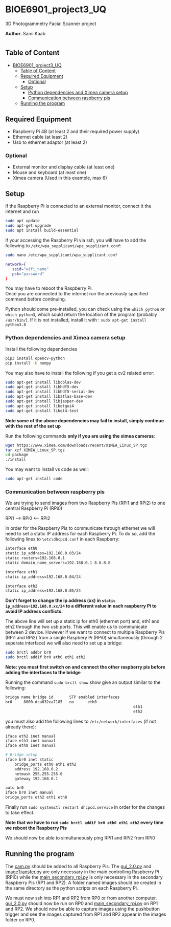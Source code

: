 
# BIOE6901_project3_UQ
3D Photogrammetry Facial Scanner project

**Author**: Sami Kaab
#

## Table of Content
- [BIOE6901_project3_UQ](#bioe6901_project3_uq)
  - [Table of Content](#table-of-content)
  - [Required Equipment](#required-equipment)
    - [Optional](#optional)
  - [Setup](#setup)
    - [Python dependencies and Ximea camera setup](#python-dependencies-and-ximea-camera-setup)
    - [Communication between raspberry pis](#communication-between-raspberry-pis)
  - [Running the program](#running-the-program)
    

## Required Equipment
* Raspberry Pi 4B (at least 2 and their required power supply)
* Ethernet cable (at least 2)
* Usb to ethernet adaptor (at least 2)
### Optional
* External monitor and display cable (at least one)
* Mouse and keyboard (at least one)
* Ximea camera (Used in this example, max 6)

## Setup
If the Raspberry Pi is connected to an external monitor, connect it the internet and run 
```sh
sudo apt update
sudo apt-get upgrade
sudo apt install build-essential
```
If your accessing the Raspberry Pi via ssh, you will have to add the following to `/etc/wpa_supplicant/wpa_supplicant.conf`: 
```sh
sudo nano /etc/wpa_supplicant/wpa_supplicant.conf
```
```sh
network={
   ssid="wifi_name"
   psk="password"
}
```
You may have to reboot the Raspberry Pi.<br />
Once you are connected to the internet run the previously specified command before continuing.

Python should come pre-installed, you can check using the `which python` or `which python3`, which sould return the location of the program (probably `/usr/bin/`). If it is not installed, install it with : `sudo apt-get install python3.8`

### Python dependencies and Ximea camera setup

Install the following dependencies
  ```sh
  pip3 install opencv-python
  pip install -U numpy
  ```
You may also have to  install the following if you get a cv2 related error:
  ```sh
  sudo apt-get install libcblas-dev
  sudo apt-get install libhdf5-dev
  sudo apt-get install libhdf5-serial-dev
  sudo apt-get install libatlas-base-dev
  sudo apt-get install libjasper-dev 
  sudo apt-get install libqtgui4 
  sudo apt-get install libqt4-test
  ```
**Note some of the above dependencies may fail to install, simply continue with the rest of the set up**

Run the following commands **only if you are using the ximea cameras**:
  ```sh
  wget https://www.ximea.com/downloads/recent/XIMEA_Linux_SP.tgz
  tar xzf XIMEA_Linux_SP.tgz
  cd package
  ./install
  ```
 You may want to install vs code as well:
 ```sh
 sudo apt-get install code
 ```
 
### Communication between raspberry pis
We are trying to send images from two Raspberry Pis (RPi1 and RPi2) to one central Raspberry Pi (RPi0) 

RPi1 --> RPi0 <-- RPi2

In order for the Raspberry Pis to communicate through ethernet we will need to set a static IP address for each Raspberry Pi. To do so, add the following lines to `\etc\dhcpcd.conf` in each Raspberry:
```sh
interface eth0
static ip_address=192.168.0.03/24
static routers=192.168.0.1
static domain_name_servers=192.168.0.1 8.8.8.8

interface eth1
static ip_address=192.168.0.04/24

interface eth2
static ip_address=192.168.0.05/24
```
**Don't forget to change the ip address (xx) in `static ip_address=192.168.0.xx/24` to a different value in each raspberry Pi to avoid IP address conflicts.**

The above line will set up a static ip for eth0 (ethernet port) and, eth1 and eth2 through the two usb ports. This will enable us to communicate between 2 device. However if we want to connect to multiple Raspberry Pis (RPi1 and RPi2) from a single Raspbery Pi (RPi0) simultaneously (through 2 seperate interface) we will also need to set up a bridge:

```sh
sudo brctl addbr br0
sudo brctl addif br0 eth0 eth1 eth2
```
**Note: you must first switch on and connect the other raspberry pis before adding the interfaces to the bridge**

Running the command `sudo brctl show` show give an output similar to the following:
```sh
bridge name	bridge id		STP enabled	interfaces
br0		8000.dca632ea7185	no		eth0
                                                        eth1
                                                        eth2
```
you must also add the following lines to `/etc/network/interfaces` (if not already there):
```sh
iface eth2 inet manual
iface eth1 inet manual
iface eth0 inet manual

# Bridge setup
iface br0 inet static
    bridge_ports eth0 eth1 eth2
    address 192.168.0.2
    netmask 255.255.255.0
    gateway 192.168.0.1

auto br0
iface br0 inet manual
bridge_ports eth2 eth1 eth0
```
Finally run `sudo systemctl restart dhcpcd.service` in order for the changes to take effect.

**Note that  we have to run `sudo brctl addif br0 eth0 eth1 eth2` every time we reboot the Raspberry Pis**

We should now be able to simultaneously ping RPi1 and RPi2 from RPi0

## Running the program

The [cam.py](cam.py) should be added to all Raspberry Pis. The [gui_2.0.py](gui_2.0.py) and [imageTransfer.py](imageTransfer.py) are only necessary in the main controlling Raspberry Pi (RPi0) while the [main_secondary_rpi.py](main_secondary_rpi.py) is only necessary in the secondary Raspberry Pis (RP1 and RP2). A folder named images should be created in the same directory as the python scripts on each Raspberry Pi.

We must now ssh into RP1 and RP2 from RP0 or from another computer. [gui_2.0.py](main_server.py) should now be run on RP0 and [main_secondary_rpi.py](main_client.py) on RP1 and RP2. We should now be able to capture images using the pushbutton trigger and see the images captured from RP1 and RP2 appear in the images folder on RP0.
